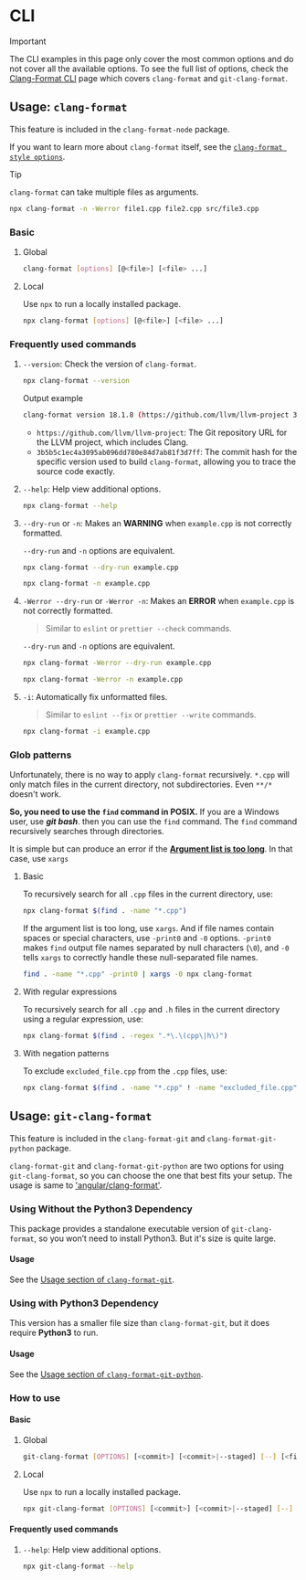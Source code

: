 # CLI

> [!IMPORTANT]
>
> The CLI examples in this page only cover the most common options and do not cover all the available options. To see the full list of options, check the [Clang-Format CLI](https://clang.llvm.org/docs/ClangFormat.html) page which covers `clang-format` and `git-clang-format`.

## Usage: `clang-format`

This feature is included in the `clang-format-node` package.

If you want to learn more about `clang-format` itself, see the [`clang-format style options`](https://clang.llvm.org/docs/ClangFormatStyleOptions.html).

> [!TIP]
>
> `clang-format` can take multiple files as arguments.
>
> ```bash
> npx clang-format -n -Werror file1.cpp file2.cpp src/file3.cpp
> ```

### Basic

1. Global

    ```bash
    clang-format [options] [@<file>] [<file> ...]
    ```

1. Local

    Use `npx` to run a locally installed package.

    ```bash
    npx clang-format [options] [@<file>] [<file> ...]
    ```

### Frequently used commands

1. `--version`: Check the version of `clang-format`.

    ``` bash
    npx clang-format --version
    ```

    Output example

    ```bash
    clang-format version 18.1.8 (https://github.com/llvm/llvm-project 3b5b5c1ec4a3095ab096dd780e84d7ab81f3d7ff)
    ```

    - `https://github.com/llvm/llvm-project`: The Git repository URL for the LLVM project, which includes Clang.
    - `3b5b5c1ec4a3095ab096dd780e84d7ab81f3d7ff`: The commit hash for the specific version used to build `clang-format`, allowing you to trace the source code exactly.

1. `--help`: Help view additional options.

    ```bash
    npx clang-format --help
    ```

1. `--dry-run` or `-n`: Makes an **WARNING** when `example.cpp` is not correctly formatted.

    `--dry-run` and `-n` options are equivalent.

    ```bash
    npx clang-format --dry-run example.cpp
    ```

    ```bash
    npx clang-format -n example.cpp
    ```

1. `-Werror --dry-run` or `-Werror -n`: Makes an **ERROR** when `example.cpp` is not correctly formatted.

    > Similar to `eslint` or `prettier --check` commands.

    `--dry-run` and `-n` options are equivalent.

    ```bash
    npx clang-format -Werror --dry-run example.cpp
    ```

    ```bash
    npx clang-format -Werror -n example.cpp
    ```

1. `-i`: Automatically fix unformatted files.

    > Similar to `eslint --fix` or `prettier --write` commands.

    ```bash
    npx clang-format -i example.cpp
    ```

### Glob patterns

Unfortunately, there is no way to apply `clang-format` recursively. `*.cpp` will only match files in the current directory, not subdirectories. Even `**/*` doesn't work.

**So, you need to use the `find` command in POSIX.** If you are a Windows user, use ***git bash***. then you can use the `find` command. The `find` command recursively searches through directories.

It is simple but can produce an error if the [**Argument list is too long**](https://stackoverflow.com/questions/11289551/argument-list-too-long-error-for-rm-cp-mv-commands). In that case, use `xargs`

1. Basic

    To recursively search for all `.cpp` files in the current directory, use:

    ```bash
    npx clang-format $(find . -name "*.cpp")
    ```

    If the argument list is too long, use `xargs`. And if file names contain spaces or special characters, use `-print0` and `-0` options. `-print0` makes `find` output file names separated by null characters (`\0`), and `-0` tells `xargs` to correctly handle these null-separated file names.

    ```bash
    find . -name "*.cpp" -print0 | xargs -0 npx clang-format
    ```

1. With regular expressions

    To recursively search for all `.cpp` and `.h` files in the current directory using a regular expression, use:

    ```bash
    npx clang-format $(find . -regex ".*\.\(cpp\|h\)")
    ```

1. With negation patterns

    To exclude `excluded_file.cpp` from the `.cpp` files, use:

    ```bash
    npx clang-format $(find . -name "*.cpp" ! -name "excluded_file.cpp")
    ```

## Usage: `git-clang-format`

This feature is included in the `clang-format-git` and `clang-format-git-python` package.

`clang-format-git` and `clang-format-git-python` are two options for using `git-clang-format`, so you can choose the one that best fits your setup. The usage is same to ['angular/clang-format'](https://github.com/angular/clang-format).

### Using Without the Python3 Dependency

This package provides a standalone executable version of `git-clang-format`, so you won’t need to install Python3. But it's size is quite large.

#### Usage

See the [Usage section of `clang-format-git`](../02-packages/02-clang-format-git.md#usage).

### Using with Python3 Dependency

This version has a smaller file size than `clang-format-git`, but it does require **Python3** to run.

#### Usage

See the [Usage section of `clang-format-git-python`](../02-packages/03-clang-format-git-python.md#usage).

### How to use

#### Basic

1. Global

    ```bash
    git-clang-format [OPTIONS] [<commit>] [<commit>|--staged] [--] [<file>...]
    ```

1. Local

    Use `npx` to run a locally installed package.

    ```bash
    npx git-clang-format [OPTIONS] [<commit>] [<commit>|--staged] [--] [<file>...]
    ```

#### Frequently used commands

1. `--help`: Help view additional options.

    ```bash
    npx git-clang-format --help
    ```
